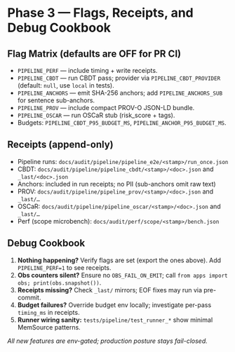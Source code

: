 # Phase 3 — Flags, Receipts, and Debug Cookbook

## Flag Matrix (defaults are OFF for PR CI)
- `PIPELINE_PERF` — include timing + write receipts.
- `PIPELINE_CBDT` — run CBDT pass; provider via `PIPELINE_CBDT_PROVIDER` (default: `null`, use `local` in tests).
- `PIPELINE_ANCHORS` — emit SHA-256 anchors; add `PIPELINE_ANCHORS_SUB` for sentence sub-anchors.
- `PIPELINE_PROV` — include compact PROV-O JSON-LD bundle.
- `PIPELINE_OSCAR` — run OSCaR stub (risk_score + tags).
- Budgets: `PIPELINE_CBDT_P95_BUDGET_MS`, `PIPELINE_ANCHOR_P95_BUDGET_MS`.

## Receipts (append-only)
- Pipeline runs: `docs/audit/pipeline/pipeline_e2e/<stamp>/run_once.json`
- CBDT: `docs/audit/pipeline/pipeline_cbdt/<stamp>/<doc>.json` and `_last/<doc>.json`
- Anchors: included in run receipts; no PII (sub-anchors omit raw text)
- PROV: `docs/audit/pipeline/pipeline_prov/<stamp>/<doc>.json` and `_last/…`
- OSCaR: `docs/audit/pipeline/pipeline_oscar/<stamp>/<doc>.json` and `_last/…`
- Perf (scope microbench): `docs/audit/perf/scope/<stamp>/bench.json`

## Debug Cookbook
1. **Nothing happening?** Verify flags are set (export the ones above). Add `PIPELINE_PERF=1` to see receipts.
2. **Obs counters silent?** Ensure no `OBS_FAIL_ON_EMIT`; call `from apps import obs; print(obs.snapshot())`.
3. **Receipts missing?** Check `_last/` mirrors; EOF fixes may run via pre-commit.
4. **Budget failures?** Override budget env locally; investigate per-pass `timing_ms` in receipts.
5. **Runner wiring sanity:** `tests/pipeline/test_runner_*` show minimal MemSource patterns.

*All new features are env-gated; production posture stays fail-closed.*
